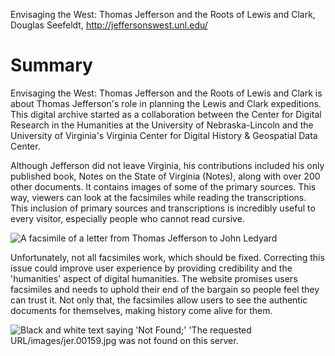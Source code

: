 Envisaging the West: Thomas Jefferson and the Roots of Lewis and Clark, Douglas Seefeldt, http://jeffersonswest.unl.edu/

# Summary

Envisaging the West: Thomas Jefferson and the Roots of Lewis and Clark is about Thomas Jefferson's role in planning the Lewis and Clark expeditions.  This digital archive started as a collaboration between the Center for Digital Research in the Humanities at the University of Nebraska-Lincoln and the University of Virginia's Virginia Center for Digital History & Geospatial Data Center. 
 
Although Jefferson did not leave Virginia, his contributions included his only published book, Notes on the State of Virginia (Notes), along with over 200 other documents.  It contains images of some of the primary sources. This way, viewers can look at the  facsimiles while reading the transcriptions.  This inclusion of primary sources and transcriptions is  incredibly useful to every visitor, especially people who cannot read cursive.

![A facsimile of a letter from Thomas Jefferson to John Ledyard](https://RachelJess124.github.io/RachelJess124/main/images/workingfac.jpg)

Unfortunately, not all facsimiles work, which should be fixed. Correcting this issue could  improve user experience by providing credibility and the 'humanities' aspect of digital  humanities. The website promises users facsimiles and needs to uphold their end of the bargain  so people feel they can trust it. Not only that, the facsimiles allow users to see the authentic  documents for themselves, making history come alive for them.

![Black and white text saying 'Not Found;' 'The requested URL/images/jer.00159.jpg was not found on this server.](https://RachelJess124.github.io/RachelJess124/main/images/brokenfac.jpg)
